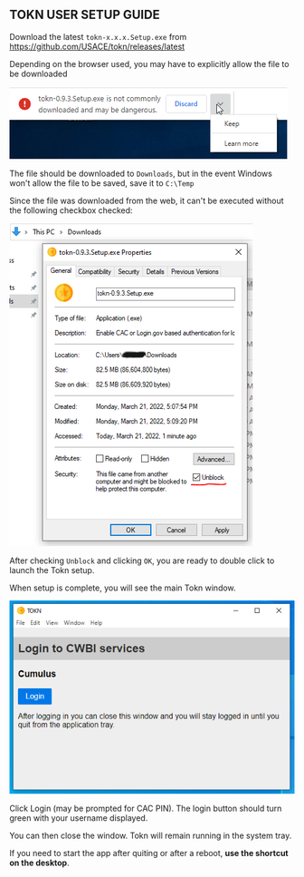 ## TOKN USER SETUP GUIDE

Download the latest `tokn-x.x.x.Setup.exe` from https://github.com/USACE/tokn/releases/latest

Depending on the browser used, you may have to explicitly allow the file to be downloaded

![keep file](img/chrome-keep-file.png 'chome - keep file')

The file should be downloaded to `Downloads`, but in the event Windows won't allow the file to be saved, save it to `C:\Temp`

Since the file was downloaded from the web, it can't be executed without the following checkbox checked:

![unblock exe](img/unblock-exe.png 'unblock file')

After checking `Unblock` and clicking `OK`, you are ready to double click to launch the Tokn setup.

When setup is complete, you will see the main Tokn window.

![keep file](img/tokn-screenshot.png 'chome - keep file')

Click Login (may be prompted for CAC PIN). The login button should turn green with your username displayed.

You can then close the window.  Tokn will remain running in the system tray.

If you need to start the app after quiting or after a reboot, **use the shortcut on the desktop**.
